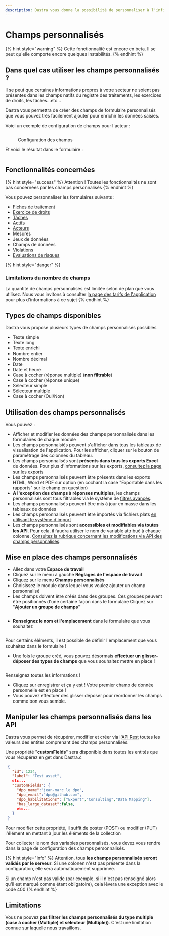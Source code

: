 ```yaml
---
description: Dastra vous donne la possibilité de personnaliser à l'infini vos formulaires
---
```


# Champs personnalisés

{% hint style="warning" %}
Cette fonctionnalité est encore en beta. Il se peut qu'elle comporte encore quelques instabilités.
{% endhint %}

## Dans quel cas utiliser les champs personnalisés ?

Il se peut que certaines informations propres à votre secteur ne soient pas présentes dans les champs natifs du registre des traitements, les exercices de droits, les tâches...etc...

Dastra vous permettra de créer des champs de formulaire personnalisés que vous pouvez très facilement ajouter pour enrichir les données saisies.

Voici un exemple de configuration de champs pour l'acteur :

<figure><img src="../../.gitbook/assets/image (2) (1).png" alt=""><figcaption><p>Configuration des champs</p></figcaption></figure>

Et voici le résultat dans le formulaire :

<figure><img src="../../.gitbook/assets/image (4).png" alt=""><figcaption></figcaption></figure>

## Fonctionnalités concernées

{% hint style="success" %}
Attention ! Toutes les fonctionnalités ne sont pas concernées par les champs personnalisés
{% endhint %}

Vous pouvez personnaliser les formulaires suivants :&#x20;

* [Fiches de traitement](../editer-le-registre/)
* [Exercice de droits](../gerer-les-exercices-des-droits/)
* [Tâches](../planifier/gerer-vos-taches.md)
* [Actifs](../editer-le-registre/remplir-le-questionnaire/applications.md)
* [Acteurs](../settings/referentials.md)
* Mesures
* Jeux de données
* Champs de données
* [Violations](../../rappels-utiles/rgpd-en-bref/violations-de-donnees.md)
* [Evaluations de risques](../la-gestion-des-risques/risques.md)

{% hint style="danger" %}
### Limitations du nombre de champs

La quantité de champs personnalisés est limitée selon de plan que vous utilisez. Nous vous invitons à consulter l[a page des tarifs de l'application](https://www.dastra.eu/fr/pricing) pour plus d'informations à ce sujet
{% endhint %}

## Types de champs disponibles

Dastra vous propose plusieurs types de champs personnalisés possibles

* Texte simple
* Texte long
* Texte enrichi
* Nombre entier
* Nombre décimal
* Date
* Date et heure
* Case à cocher (réponse multiple) (**non filtrable**)
* Case à cocher (réponse unique)
* Sélecteur simple
* Sélecteur multiple
* Case à cocher (Oui/Non)

## Utilisation des champs personnalisés

Vous pouvez :

* Afficher et modifier les données des champs personnalisés dans les formulaires de chaque module
* Les champs personnalsiés peuvent s'afficher dans tous les tableaux de visualisation de l'application. Pour les afficher, cliquer sur le bouton de paramétrage des colonnes du tableau.
* Les champs personnalisés sont **présents dans tous les exports Excel** de données. Pour plus d'informations sur les exports, [consultez la page sur les exports](../editer-le-registre/exporter-importer-le-registre.md)
* Les champs personnalisés peuvent être présents dans les exports HTML, Word et PDF sur option (en cochant la case "Exportable dans les rapports" sur le champ en question)
* **A l'exception des champs à réponses multiples**, les champs personnalisés sont tous filtrables via le système de [filtres avancés](advanced-filters.md).&#x20;
* Les champs personnalisés peuvent être mis à jour en masse dans les tableaux de données
* Les champs personnalisés peuvent être importés via fichiers plats [en utilisant le système d'import](importer-vos-donnees-excel-csv.md)
* Les champs personnalisés sont **accessibles et modifiables via toutes les API**. Pour cela, il faudra utiliser le nom de variable attribué à chaque colonne. [Consultez la rubrique concernant les modifications via API des champs personnalisés](custom-fields.md#manipuler-les-champs-personnalises-dans-les-api).

## Mise en place des champs personnalisés

* Allez dans votre **Espace de travail**
* Cliquez sur le menu à gauche **Réglages de l'espace de travail**
* Cliquez sur le menu **Champs personnalisés**
* Choisissez le module dans lequel vous voulez ajouter un champ personnalisé
* Les champs doivent être créés dans des groupes. Ces groupes peuvent être positionnés d'une certaine façon dans le formulaire Cliquez sur "**Ajouter un groupe de champs**"

<figure><img src="../../.gitbook/assets/image (3).png" alt=""><figcaption></figcaption></figure>

* **Renseignez le nom et l'emplacement** dans le formulaire que vous souhaitez

<figure><img src="../../.gitbook/assets/image (1) (1) (1).png" alt=""><figcaption></figcaption></figure>

Pour certains éléments, il est possible de définir l'emplacement que vous souhaitez dans le formulaire !

* Une fois le groupe créé, vous pouvez désormais **effectuer un glisser-déposer des types de champs** que vous souhaitez mettre en place !

<figure><img src="../../.gitbook/assets/image (1) (1).png" alt=""><figcaption></figcaption></figure>

Renseignez toutes les informations !

* Cliquez sur enregistrer et ça y est ! Votre premier champ de donnée personnelle est en place !
* Vous pouvez effectuer des glisser déposer pour réordonner les champs comme bon vous semble.

## Manipuler les champs personnalisés dans les API

Dastra vous permet de récupérer, modifier et créer via l'[API Rest](../../api-references/configuration-api.md) toutes les valeurs des entités comprenant des champs personnalisés.

Une propriété "**customFields**" sera disponible dans toutes les entités que vous récupérez en get dans Dastra.c

```json
 {
   "id": 1234,
   "label": "Test asset",
   etc...
   "customFields": {
     "dpo_name":"jean-marc le dpo",
     "dpo_email":"dpo@github.com",
     "dpo_habilitations": ["Expert","Consulting","Data Mapping"],
     "has_large_dataset":false,
     etc...
   }
 }
```

Pour modifier cette propriété, il suffit de poster (POST) ou modifier (PUT) l'élément en mettant à jour les éléments de la collection

Pour collecter le nom des variables personnalisés, vous devez vous rendre dans la page de configuration des champs personnalisés.

{% hint style="info" %}
Attention, tous **les champs personnalisés seront validés par le serveur**. Si une colonen n'est pas présente dans la configuration, elle sera automatiquement supprimée.

Si un champ n'est pas valide (par exemple, si il n'est pas renseigné alors qu'il est marqué comme étant obligatoire), cela lèvera une exception avec le code 400
{% endhint %}

## Limitations

Vous ne pouvez **pas filtrer les champs personnalisés du type multiple (case à cocher (Multiple) et sélecteur (Multiple))**. C'est une limitation connue sur laquelle nous travaillons.&#x20;



